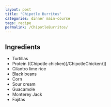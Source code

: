 ```yaml
---
layout: post
title: "Chipotle Burritos"
categories: dinner main-course
tags: recipe
permalink: /ChipotleBurritos/
---
```


## Ingredients

- Tortillas
- Protein ((Chipotle chicken)[/ChipotleChicken/])
- Cilantro lime rice
- Black beans
- Corn
- Sour cream
- Guacamole
- Monterey Jack
- Fajitas
